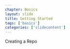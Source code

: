 ```yaml
---
chapter: Basics
layout: slide
title: Getting Started
tags: ['basics']
categories: ['slidecontent']
---
```


Creating a Repo